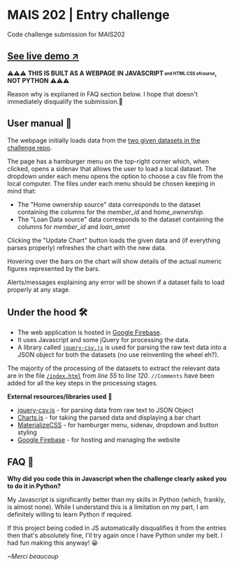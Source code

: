 # MAIS 202 | Entry challenge
Code challenge submission for MAIS202

**<h2><b><a href="https://mais202-codechallenge.firebaseapp.com/" target="_blank">See live demo ↗</a></b></h2>**

⚠⚠⚠ **THIS IS BUILT AS A WEBPAGE IN JAVASCRIPT<sub><sup> and HTML CSS ofcourse</sup></sub>, NOT PYTHON** ⚠⚠⚠

Reason why is explianed in FAQ section below. I hope that doesn't immediately disqualify the submission.🤞

## User manual 🧾
The webpage initially loads data from the [two given datasets in the challenge repo](https://github.com/McGillAISociety/mais-202-coding-challenge-f2019).

The page has a hamburger menu on the top-right corner which, when clicked, opens a sidenav that allows the user to load a local dataset.
The dropdown under each menu opens the option to choose a csv file from the local computer. The files under each menu should be chosen keeping in mind that:
* The "Home ownership source" data corresponds to the dataset containing the columns for the *member_id* and *home_ownership*.
* The "Loan Data source" data corresponds to the dataset containing the columns for *member_id* and *loan_amnt*

Clicking the "Update Chart" button loads the given data and (if everything parses properly) refreshes the chart with the new data.

Hovering over the bars on the chart will show details of the actual numeric figures represented by the bars.

Alerts/messages explaining any error will be shown if a dataset fails to load properly at any stage.


## Under the hood 🛠
* The web application is hosted in [Google Firebase](https://firebase.google.com/).
* It uses Javascript and some jQuery for processing the data.
* A library called [`jquery-csv.js`](https://github.com/typeiii/jquery-csv) is used for parsing the raw text data into a JSON object for both the datasets (no use reinventing the wheel eh?).

The majority of the processing of the datasets to extract the relevant data are in the file [`/index.html`](https://github.com/Shanzid01/MAIS202-chlng/blob/master/index.html) from *line 55* to *line 120*.
`//Comments` have been added for all the key steps in the processing stages.

**External resources/libraries used** 🎈
* [jquery-csv.js](https://github.com/typeiii/jquery-csv) - for parsing data from raw text to JSON Object
* [Charts.js](https://www.chartjs.org/docs/latest/) - for taking the parsed data and displaying a bar chart
* [MaterializeCSS](https://materializecss.com/) - for hamburger menu, sidenav, dropdown and button styling
* [Google Firebase](https://firebase.google.com/) - for hosting and managing the website


## FAQ 🤔
**Why did you code this in Javascript when the challenge clearly asked you to do it in Python?**

My Javascript is significantly better than my skills in Python (which, frankly, is almost none). While I understand this is a limitation on my part, I am definitely willing to learn Python if required.

If this project being coded in JS automatically disqualifies it from the entries then that's absolutely fine, I'll try again once I have Python under my belt. I had fun making this anyway! 😀


*~Merci beaucoup* 
